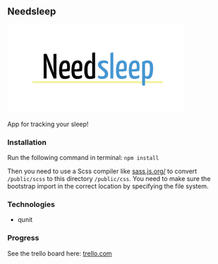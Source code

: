 ## Needsleep
![Needsleep logo](./public/images/needSleep.png)

App for tracking your sleep!

### Installation

Run the following command in terminal:
`npm install`

Then you need to use a Scss compiler like [sass.js.org/](https://sass.js.org/) to convert `/public/scss` to this directory `/public/css`. You need to make sure the bootstrap import in the correct location by specifying the file system.

### Technologies
- qunit

### Progress
See the trello board here: [trello.com](https://trello.com/b/IoNT9oOG/needsleep)